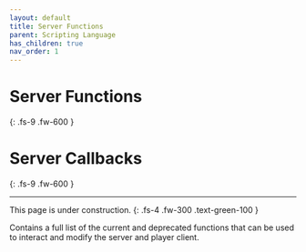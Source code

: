 ```yaml
---
layout: default
title: Server Functions
parent: Scripting Language
has_children: true
nav_order: 1
---
```


# **Server Functions**
{: .fs-9 .fw-600 }

# **Server Callbacks**
{: .fs-9 .fw-600 }

----

This page is under construction.
{: .fs-4 .fw-300 .text-green-100 }

Contains a full list of the current and deprecated functions that can be used to interact and modify the server and player client.